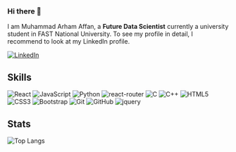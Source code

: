 ### Hi there 👋

I am Muhammad Arham Affan, a **Future Data Scientist** currently a university student in FAST National University. To see my profile in detail, I recommend to look at my LinkedIn profile.

[![LinkedIn](https://img.shields.io/badge/linkedin-%230077B5.svg?style=for-the-badge&logo=linkedin&logoColor=white)](https://www.linkedin.com/in/muhammad-adeel-9ba19951/)


## Skills

![React](https://img.shields.io/badge/-React-black?style=flat-square&logo=react&style=for-the-badge&logoWidth=35&logoHeight=80)
![JavaScript](https://img.shields.io/badge/-JavaScript-black?style=flat-square&logo=javascript&style=for-the-badge&logoWidth=35&logoHeight=80)
![Python](https://img.shields.io/badge/-Python-black?style=flat-square&logo=Python&style=for-the-badge&logoWidth=35&logoHeight=80)
![react-router](https://img.shields.io/badge/React_Router-CA4245?style=flat-square&logo=react-router&logoColor=white&style=for-the-badge&logoWidth=35&logoHeight=80)
![C](https://img.shields.io/badge/-C-00599C?style=flat-square&logo=c&style=for-the-badge&logoWidth=35&logoHeight=80)
![C++](https://img.shields.io/badge/-C++-00599C?style=flat-square&logo=c&style=for-the-badge&logoWidth=35&logoHeight=80)
![HTML5](https://img.shields.io/badge/-HTML5-E34F26?style=flat-square&logo=html5&logoColor=white&style=for-the-badge&logoWidth=35&logoHeight=80)
![CSS3](https://img.shields.io/badge/-CSS3-1572B6?style=flat-square&logo=css3&style=for-the-badge&logoWidth=35&logoHeight=80)
![Bootstrap](https://img.shields.io/badge/-Bootstrap-563D7C?style=flat-square&logo=bootstrap&style=for-the-badge&logoWidth=35&logoHeight=80)
![Git](https://img.shields.io/badge/-Git-black?style=flat-square&logo=git&style=for-the-badge&logoWidth=35&logoHeight=80)
![GitHub](https://img.shields.io/badge/-GitHub-181717?style=flat-square&logo=github&style=for-the-badge&logoWidth=35&logoHeight=80)
![jquery](https://img.shields.io/badge/jQuery-0769AD?style=flat-square&logo=jquery&logoColor=white&style=for-the-badge&logoWidth=35&logoHeight=80)




## Stats

![Top Langs](https://github-readme-stats.vercel.app/api/top-langs/?username=arham2211&hide=TeX&layout=compact&theme=prussian)


